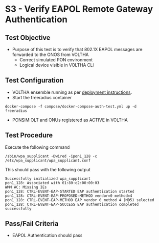 # S3 - Verify EAPOL Remote Gateway Authentication

## Test Objective

* Purpose of this test is to verify that 802.1X EAPOL messages are forwarded to the ONOS from VOLTHA
    * Correct simulated PON environment
    * Logical device visible in VOLTHA CLI

## Test Configuration

* VOLTHA ensemble running as per [deployment instructions](V01_voltha_bringup_deploy.md).
* Start the freeradius container

```shell
docker-compose -f compose/docker-compose-auth-test.yml up -d freeradius
```

* PONSIM OLT and ONUs registered as ACTIVE in VOLTHA

## Test Procedure

Execute the following command 

```shell
/sbin/wpa_supplicant -Dwired -ipon1_128 -c /etc/wpa_supplicant/wpa_supplicant.conf
```

This should pass with the following output

```shell
Successfully initialized wpa_supplicant
pon1_128: Associated with 01:80:c2:00:00:03
WMM AC: Missing IEs
pon1_128: CTRL-EVENT-EAP-STARTED EAP authentication started
pon1_128: CTRL-EVENT-EAP-PROPOSED-METHOD vendor=0 method=4
pon1_128: CTRL-EVENT-EAP-METHOD EAP vendor 0 method 4 (MD5) selected
pon1_128: CTRL-EVENT-EAP-SUCCESS EAP authentication completed successfully
```

## Pass/Fail Criteria

* EAPOL Authentication should pass
